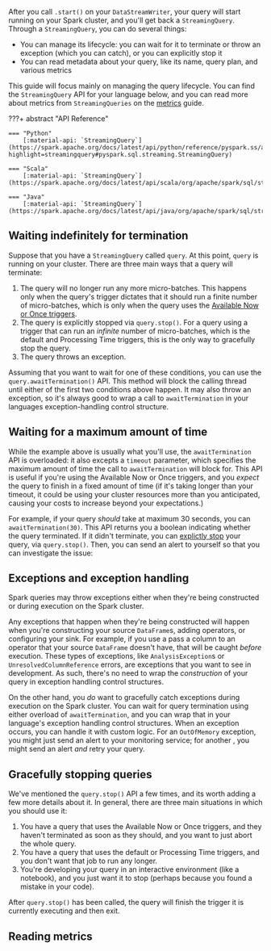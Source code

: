 After you call `.start()` on your `DataStreamWriter`, your query will start running on your Spark cluster, and you'll get back a `StreamingQuery`. Through a `StreamingQuery`, you can do several things:

- You can manage its lifecycle: you can wait for it to terminate or throw an exception (which you can catch), or you can explicitly stop it
- You can read metadata about your query, like its name, query plan, and various metrics

This guide will focus mainly on managing the query lifecycle. You can find the `StreamingQuery` API for your language below, and you can read more about metrics from `StreamingQueries` on the [metrics]() guide.

???+ abstract "API Reference"

    === "Python"
        [:material-api: `StreamingQuery`](https://spark.apache.org/docs/latest/api/python/reference/pyspark.ss/api/pyspark.sql.streaming.StreamingQuery.html?highlight=streamingquery#pyspark.sql.streaming.StreamingQuery)

    === "Scala"
        [:material-api: `StreamingQuery`](https://spark.apache.org/docs/latest/api/scala/org/apache/spark/sql/streaming/StreamingQuery.html)
        
    === "Java"
        [:material-api: `StreamingQuery`](https://spark.apache.org/docs/latest/api/java/org/apache/spark/sql/streaming/StreamingQuery.html)

    
## Waiting indefinitely for termination

Suppose that you have a `StreamingQuery` called `query`. At this point, `query` is running on your cluster. There are three main ways that a query will terminate:

1. The query will no longer run any more micro-batches. This happens only when the query's trigger dictates that it should run a finite number of micro-batches, which is only when the query uses the [Available Now or Once triggers]().
2. The query is explicitly stopped via `query.stop()`. For a query using a trigger that can run an _infinite_ number of micro-batches, which is the default and Processing Time triggers, this is the only way to gracefully stop the query.
3. The query throws an exception.

Assuming that you want to wait for one of these conditions, you can use the `query.awaitTermination()` API. This method will block the calling thread until either of the first two conditions above happen. It may also throw an exception, so it's always good to wrap a call to `awaitTermination` in your languages exception-handling control structure.

## Waiting for a maximum amount of time

While the example above is usually what you'll use, the `awaitTermination` API is overloaded: it also excepts a `timeout` parameter, which specifies the maximum amount of time the call to `awaitTermination` will block for. This API is useful if you're using the Available Now or Once triggers, and you _expect_ the query to finish in a fixed amount of time (if it's taking longer than your timeout, it could be using your cluster resources more than you anticipated, causing your costs to increase beyond your expectations.)

For example, if your query _should_ take at maximum 30 seconds, you can `awaitTermination(30)`. This API returns you a boolean indicating whether the query terminated. If it didn't terminate, you can [explictly stop]() your query, via `query.stop()`. Then, you can send an alert to yourself so that you can investigate the issue:


<!-- TODO(neil): Example -->

## Exceptions and exception handling 

Spark queries may throw exceptions either when they're being constructed or during execution on the Spark cluster.

Any exceptions that happen when they're being constructed will happen when you're constructing your source `DataFrame`s, adding operators, or configuring your sink. For example, if you use a pass a column to an operator that your source `DataFrame` doesn't have, that will be caught _before_ execution. These types of exceptions, like `AnalysisException`s or `UnresolvedColumnReference` errors, are exceptions that you want to see in development. As such, there's no need to wrap the _construction_ of your query in exception handling control structures.

On the other hand, you _do_ want to gracefully catch exceptions during execution on the Spark cluster. You can wait for query termination using either overload of `awaitTermination`, and you can wrap that in your language's exception handling control structures. When an exception occurs, you can handle it with custom logic. For an `OutOfMemory` exception, you might just send an alert to your monitoring service; for another <!-- TODO(neil), which? --->, you might send an alert _and_ retry your query.

<!-- TODO(neil): Example -->

## Gracefully stopping queries

We've mentioned the `query.stop()` API a few times, and its worth adding a few more details about it. In general, there are three main situations in which you should use it:

1. You have a query that uses the Available Now or Once triggers, and they haven't terminated as soon as they should, and you want to just abort the whole query.
2. You have a query that uses the default or Processing Time triggers, and you don't want that job to run any longer.
3. You're developing your query in an interactive environment (like a notebook), and you just want it to stop (perhaps because you found a mistake in your code).

After `query.stop()` has been called, the query will finish the trigger it is currently executing and then exit.

## Reading metrics

<!-- TODO(neil) -->